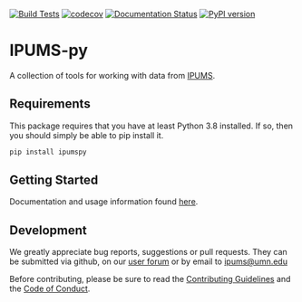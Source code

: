 [![Build Tests](https://github.com/ipums/ipumspy/actions/workflows/main.yml/badge.svg)](https://github.com/ipums/ipumspy/actions/workflows/main.yml)
[![codecov](https://codecov.io/gh/ipums/ipumspy/branch/master/graph/badge.svg?token=1ZVXK920EB)](https://codecov.io/gh/ipums/ipumspy)
[![Documentation Status](https://readthedocs.org/projects/ipumspy/badge/?version=latest)](https://ipumspy.readthedocs.io/en/latest/?badge=latest)
[![PyPI version](https://badge.fury.io/py/ipumspy.svg)](https://badge.fury.io/py/ipumspy)

# IPUMS-py

A collection of tools for working with data from [IPUMS](https://ipums.org).

## Requirements

This package requires that you have at least Python 3.8 installed. If so, then you should
simply be able to pip install it.

```bash
pip install ipumspy
```

## Getting Started

Documentation and usage information found [here](https://ipumspy.readthedocs.io/en/latest/index.html).

## Development

We greatly appreciate bug reports, suggestions or pull requests. They
can be submitted via github, on our [user
forum](https://forum.ipums.org) or by email to <ipums@umn.edu>

Before contributing, please be sure to read the [Contributing
Guidelines](https://github.com/ipums/ipumspy/blob/master/CONTRIBUTING.md)
and the [Code of
Conduct](https://github.com/ipums/ipumspy/blob/master/CONDUCT.md).
